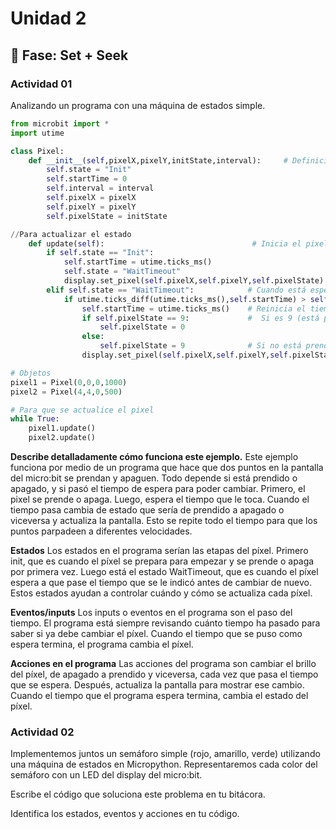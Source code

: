 # Unidad 2

## 🔎 Fase: Set + Seek

### Actividad 01
Analizando un programa con una máquina de estados simple.

``` py
from microbit import *
import utime

class Pixel:
    def __init__(self,pixelX,pixelY,initState,interval):     # Definición de variables
        self.state = "Init"                         
        self.startTime = 0                      
        self.interval = interval                    
        self.pixelX = pixelX                        
        self.pixelY = pixelY                        
        self.pixelState = initState                

//Para actualizar el estado
    def update(self):                                 # Inicia el pixel y guarda el tiempo
        if self.state == "Init":                      
            self.startTime = utime.ticks_ms()         
            self.state = "WaitTimeout"                
            display.set_pixel(self.pixelX,self.pixelY,self.pixelState)  # Muestra el pixel
        elif self.state == "WaitTimeout":            # Cuando está esperando
            if utime.ticks_diff(utime.ticks_ms(),self.startTime) > self.interval:    # Mira si ya pasó el tiempo que hay que esperar
                self.startTime = utime.ticks_ms()    # Reinicia el tiempo
                if self.pixelState == 9:             #  Si es 9 (está prendido) se apaga
                    self.pixelState = 0
                else:
                    self.pixelState = 9              # Si no está prendido se prende
                display.set_pixel(self.pixelX,self.pixelY,self.pixelState)  # Se muestra el pixel

# Objetos
pixel1 = Pixel(0,0,0,1000)
pixel2 = Pixel(4,4,0,500)

# Para que se actualice el pixel
while True:
    pixel1.update()
    pixel2.update()
```

**Describe detalladamente cómo funciona este ejemplo.**
Este ejemplo funciona por medio de un programa que hace que dos puntos en la pantalla del micro:bit se prendan y apaguen. Todo depende si está prendido o apagado, y si pasó el tiempo de espera para poder cambiar. Primero, el pixel se prende o apaga. Luego, espera el tiempo que le toca. Cuando el tiempo pasa cambia de estado que sería de prendido a apagado o viceversa y actualiza la pantalla. Esto se repite todo el tiempo para que los puntos parpadeen a diferentes velocidades.

**Estados**
Los estados en el programa serían las etapas del píxel. Primero init, que es cuando el píxel se prepara para empezar y se prende o apaga por primera vez. Luego está el estado WaitTimeout, que es cuando el píxel espera a que pase el tiempo que se le indicó antes de cambiar de nuevo. Estos estados ayudan a controlar cuándo y cómo se actualiza cada píxel.

**Eventos/inputs**
Los inputs o eventos en el programa son el paso del tiempo. El programa está siempre revisando cuánto tiempo ha pasado para saber si ya debe cambiar el píxel. Cuando el tiempo que se puso como espera termina, el programa cambia el píxel.

**Acciones en el programa**
Las acciones del programa son cambiar el brillo del píxel, de apagado a prendido y viceversa, cada vez que pasa el tiempo que se espera. Después, actualiza la pantalla para mostrar ese cambio. Cuando el tiempo que el programa espera termina, cambia el estado del píxel.

### Actividad 02
Implementemos juntos un semáforo simple (rojo, amarillo, verde) utilizando una máquina de estados en Micropython. Representaremos cada color del semáforo con un LED del display del micro:bit.

Escribe el código que soluciona este problema en tu bitácora.

Identifica los estados, eventos y acciones en tu código.

